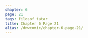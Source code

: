 ```yaml
---
chapter: 6
page: 21
tags: filosof tatar
title: Chapter 6 Page 21
alias: /dnwcomic/chapter-6-page-21/
---
```

